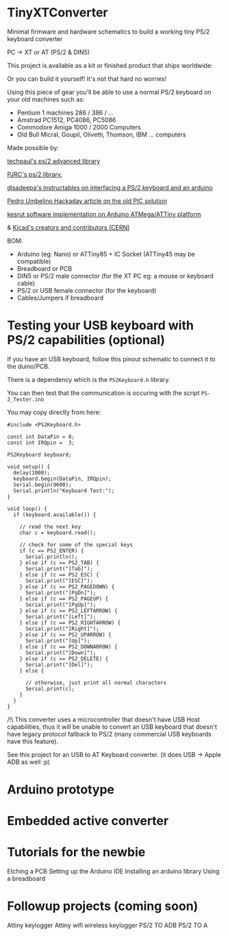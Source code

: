 # TinyXTConverter

Minimal firmware and hardware schematics to build a working tiny PS/2 keyboard converter 

PC -> XT or AT (PS/2 & DIN5)

This project is available as a kit or finished product that ships worldwide:

Or you can build it yourself! It's not that hard no worries!

Using this piece of gear you'll be able to use a normal PS/2 keyboard on your old machines such as:

- Pentium 1 machines 286 / 386 / ...
- Amstrad PC1512, PC4086, PC5086 
- Commodore Amiga 1000 / 2000 Computers
- Old Bull Micral, Goupil, Olivetti, Thomson, IBM ... computers

Made possible by:

[techpaul's ps/2 advanced library](https://github.com/techpaul/PS2KeyAdvanced)

[PJRC's ps/2 library](https://www.pjrc.com/teensy/td_libs_PS2Keyboard.html),

[djsadeepa's instructables on interfacing a PS/2 keyboard and an arduino](https://www.instructables.com/id/Connect-PS2-Keyboard-to-Arduino/) 

[Pedro Umbelino Hackaday article on the old PIC solution](https://hackaday.com/2017/01/21/attoxtkeyboard/)

[kesrut software implementation on Arduino ATMega/ATTiny platform](https://github.com/kesrut/pcxtkbd)

& [Kicad's creators and contributors (CERN)](https://www.kicad-pcb.org/)


BOM:
- Arduino (eg: Nano) or ATTiny85 + IC Socket (ATTiny45 may be compatible)
- Breadboard or PCB
- DIN5 or PS/2 male connector (for the XT PC eg: a mouse or keyboard cable)
- PS/2 or USB female connector (for the keyboard)
- Cables/Jumpers if breadboard

# Testing your USB keyboard with PS/2 capabilities (optional)

If you have an USB keyboard, follow this pinout schematic to connect it to the duino/PCB.

There is a dependency which is the ```PS2Keyboard.h``` library.

You can then test that the communication is occuring with the script ```PS-2_Tester.ino```

You may copy directly from here:
```
#include <PS2Keyboard.h>

const int DataPin = 8;
const int IRQpin =  3;

PS2Keyboard keyboard;

void setup() {
  delay(1000);
  keyboard.begin(DataPin, IRQpin);
  Serial.begin(9600);
  Serial.println("Keyboard Test:");
}

void loop() {
  if (keyboard.available()) {
    
    // read the next key
    char c = keyboard.read();
    
    // check for some of the special keys
    if (c == PS2_ENTER) {
      Serial.println();
    } else if (c == PS2_TAB) {
      Serial.print("[Tab]");
    } else if (c == PS2_ESC) {
      Serial.print("[ESC]");
    } else if (c == PS2_PAGEDOWN) {
      Serial.print("[PgDn]");
    } else if (c == PS2_PAGEUP) {
      Serial.print("[PgUp]");
    } else if (c == PS2_LEFTARROW) {
      Serial.print("[Left]");
    } else if (c == PS2_RIGHTARROW) {
      Serial.print("[Right]");
    } else if (c == PS2_UPARROW) {
      Serial.print("[Up]");
    } else if (c == PS2_DOWNARROW) {
      Serial.print("[Down]");
    } else if (c == PS2_DELETE) {
      Serial.print("[Del]");
    } else {
      
      // otherwise, just print all normal characters
      Serial.print(c);
    }
  }
}
```

/!\ This converter uses a microcontroller that doesn't have USB Host capabilities, thus it will be unable to convert an USB keyboard that doesn't have legacy protocol fallback to PS/2 (many commercial USB keyboards have this feature).

See this project for an USB to AT Keyboard converter. (it does USB -> Apple ADB as well :p)

# Arduino prototype

# Embedded active converter

# Tutorials for the newbie

Etching a PCB
Setting up the Arduino IDE
Installing an arduino library
Using a breadboard

# Followup projects (coming soon)

Attiny keylogger
Attiny wifi wireless keylogger
PS/2 TO ADB
PS/2 TO A
